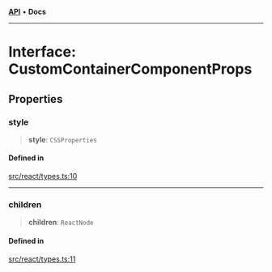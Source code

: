 [**API**](../../API.md) • **Docs**

***

# Interface: CustomContainerComponentProps

## Properties

### style

> **style**: `CSSProperties`

#### Defined in

[src/react/types.ts:10](https://github.com/inokawa/virtua/blob/c4486f49befc33ff316c88e078ef51a7edac3edc/src/react/types.ts#L10)

***

### children

> **children**: `ReactNode`

#### Defined in

[src/react/types.ts:11](https://github.com/inokawa/virtua/blob/c4486f49befc33ff316c88e078ef51a7edac3edc/src/react/types.ts#L11)
